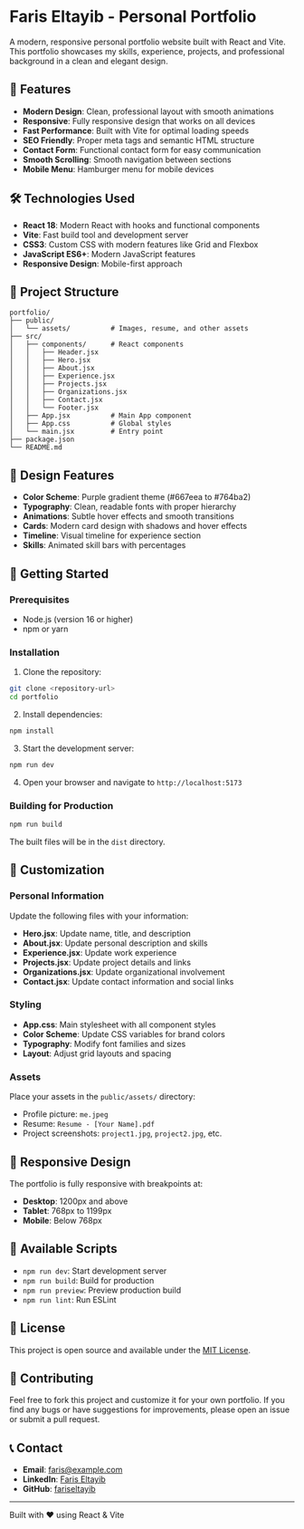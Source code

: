# Faris Eltayib - Personal Portfolio

A modern, responsive personal portfolio website built with React and Vite. This portfolio showcases my skills, experience, projects, and professional background in a clean and elegant design.

## 🚀 Features

- **Modern Design**: Clean, professional layout with smooth animations
- **Responsive**: Fully responsive design that works on all devices
- **Fast Performance**: Built with Vite for optimal loading speeds
- **SEO Friendly**: Proper meta tags and semantic HTML structure
- **Contact Form**: Functional contact form for easy communication
- **Smooth Scrolling**: Smooth navigation between sections
- **Mobile Menu**: Hamburger menu for mobile devices

## 🛠️ Technologies Used

- **React 18**: Modern React with hooks and functional components
- **Vite**: Fast build tool and development server
- **CSS3**: Custom CSS with modern features like Grid and Flexbox
- **JavaScript ES6+**: Modern JavaScript features
- **Responsive Design**: Mobile-first approach

## 📁 Project Structure

```
portfolio/
├── public/
│   └── assets/          # Images, resume, and other assets
├── src/
│   ├── components/      # React components
│   │   ├── Header.jsx
│   │   ├── Hero.jsx
│   │   ├── About.jsx
│   │   ├── Experience.jsx
│   │   ├── Projects.jsx
│   │   ├── Organizations.jsx
│   │   ├── Contact.jsx
│   │   └── Footer.jsx
│   ├── App.jsx          # Main App component
│   ├── App.css          # Global styles
│   └── main.jsx         # Entry point
├── package.json
└── README.md
```

## 🎨 Design Features

- **Color Scheme**: Purple gradient theme (#667eea to #764ba2)
- **Typography**: Clean, readable fonts with proper hierarchy
- **Animations**: Subtle hover effects and smooth transitions
- **Cards**: Modern card design with shadows and hover effects
- **Timeline**: Visual timeline for experience section
- **Skills**: Animated skill bars with percentages

## 🚀 Getting Started

### Prerequisites

- Node.js (version 16 or higher)
- npm or yarn

### Installation

1. Clone the repository:
```bash
git clone <repository-url>
cd portfolio
```

2. Install dependencies:
```bash
npm install
```

3. Start the development server:
```bash
npm run dev
```

4. Open your browser and navigate to `http://localhost:5173`

### Building for Production

```bash
npm run build
```

The built files will be in the `dist` directory.

## 📝 Customization

### Personal Information

Update the following files with your information:

- **Hero.jsx**: Update name, title, and description
- **About.jsx**: Update personal description and skills
- **Experience.jsx**: Update work experience
- **Projects.jsx**: Update project details and links
- **Organizations.jsx**: Update organizational involvement
- **Contact.jsx**: Update contact information and social links

### Styling

- **App.css**: Main stylesheet with all component styles
- **Color Scheme**: Update CSS variables for brand colors
- **Typography**: Modify font families and sizes
- **Layout**: Adjust grid layouts and spacing

### Assets

Place your assets in the `public/assets/` directory:
- Profile picture: `me.jpeg`
- Resume: `Resume - [Your Name].pdf`
- Project screenshots: `project1.jpg`, `project2.jpg`, etc.

## 📱 Responsive Design

The portfolio is fully responsive with breakpoints at:
- **Desktop**: 1200px and above
- **Tablet**: 768px to 1199px
- **Mobile**: Below 768px

## 🔧 Available Scripts

- `npm run dev`: Start development server
- `npm run build`: Build for production
- `npm run preview`: Preview production build
- `npm run lint`: Run ESLint

## 📄 License

This project is open source and available under the [MIT License](LICENSE).

## 🤝 Contributing

Feel free to fork this project and customize it for your own portfolio. If you find any bugs or have suggestions for improvements, please open an issue or submit a pull request.

## 📞 Contact

- **Email**: faris@example.com
- **LinkedIn**: [Faris Eltayib](https://linkedin.com/in/fariseltayib)
- **GitHub**: [fariseltayib](https://github.com/fariseltayib)

---

Built with ❤️ using React & Vite
